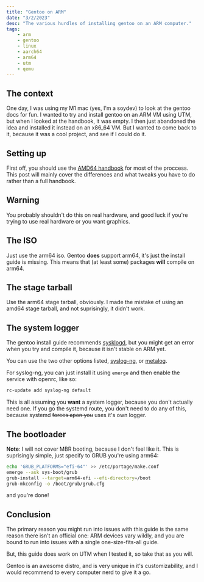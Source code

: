 ```yaml
---
title: "Gentoo on ARM"
date: "3/2/2023"
desc: "The various hurdles of installing gentoo on an ARM computer."
tags:
    - arm
    - gentoo
    - linux
    - aarch64
    - arm64
    - utm
    - qemu
---
```


## The context

One day, I was using my M1 mac (yes, I'm a soydev) to look at the gentoo docs for fun.
I wanted to try and install gentoo on an ARM VM using UTM, but when I looked at the handbook, it was empty.
I then just abandoned the idea and installed it instead on an x86_64 VM.
But I wanted to come back to it, because it was a cool project, and see if I could do it.

## Setting up

First off, you should use the [AMD64 handbook](https://wiki.gentoo.org/wiki/Handbook:AMD64/Full/Installation) for most of the proccess.
This post will mainly cover the differences and what tweaks you have to do rather than a full handbook.

## Warning

You probably shouldn't do this on real hardware, and good luck if you're trying to use real hardware
or you want graphics.

## The ISO

Just use the arm64 iso. Gentoo **does** support arm64, it's just the install guide is missing.
This means that (at least some) packages **will** compile on arm64.

## The stage tarball

Use the arm64 stage tarball, obviously.
I made the mistake of using an amd64 stage tarball, and not suprisingly, it didn't work.

## The system logger

The gentoo install guide recommends [sysklogd](https://packages.gentoo.org/packages/app-admin/sysklogd),
but you might get an error when you try and compile it, because it isn't stable on ARM yet.

You can use the two other options listed, [syslog-ng](https://packages.gentoo.org/packages/app-admin/syslog-ng), or
[metalog](https://packages.gentoo.org/packages/app-admin/metalog).

For syslog-ng, you can just install it using `emerge` and then enable the service with openrc, like so:

```sh
rc-update add syslog-ng default
```

This is all assuming you **want** a system logger, because you don't actually need one.
If you go the systemd route, you don't need to do any of this, because systemd ~~forces apon you~~ uses it's own logger.

## The bootloader

**Note**: I will not cover MBR booting, because I don't feel like it.
This is suprisingly simple, just specify to GRUB you're using arm64:

```sh
echo 'GRUB_PLATFORMS="efi-64"' >> /etc/portage/make.conf
emerge --ask sys-boot/grub
grub-install --target=arm64-efi --efi-directory=/boot
grub-mkconfig -o /boot/grub/grub.cfg
```

and you're done!

## Conclusion

The primary reason you might run into issues with this guide is the same reason there isn't an official one:
ARM devices vary wildly, and you are bound to run into issues with a single one-size-fits-all guide.

But, this guide does work on UTM when I tested it, so take that as you will.

Gentoo is an awesome distro, and is very unique in it's customizability, and I would recommend to every
computer nerd to give it a go.
